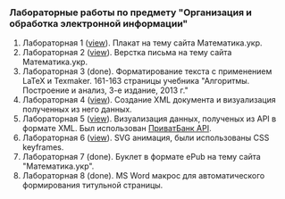 <h3>Лабораторные работы по предмету "Организация и обработка электронной информации"</h3>
<ol>
    <li>Лабораторная 1 (<a href="https://kambala3000.github.io/lab/lab1/" target="_blank">view</a>). Плакат на тему сайта Математика.укр.</li>
    <li>Лабораторная 2 (<a href="https://kambala3000.github.io/lab/lab2/" target="_blank">view</a>). Верстка письма на тему сайта Математика.укр.</li>
    <li>Лабораторная 3 (done). Форматирование текста с применением LaTeX и Texmaker. 161-163 страницы учебника "Алгоритмы. Построение и анализ, 3-е издание, 2013 г." </li>
    <li>Лабораторная 4 (<a href="https://kambala3000.github.io/lab/lab4/" target="_blank">view</a>). Создание XML документа и визуализация полученных из него данных. </li>
    <li>Лабораторная 5 (<a href="http://kambala3000.github.io/lab/lab5/" target="_blank">view</a>). Визуализация данных, полученых из API в формате XML. Был использован <a href="https://api.privatbank.ua/#p24/exchange" target="_blank">ПриватБанк API</a>.</li>
    <li>Лабораторная 6 (<a href="https://kambala3000.github.io/lab/lab6/" target="_blank">view</a>). SVG анимация, были использованы CSS keyframes.</li>
    <li>Лабораторная 7 (done). Буклет в формате ePub на тему сайта "Математика.укр".</li>
    <li>Лабораторная 8 (done). MS Word макрос для автоматического формирования титульной страницы.</li>
</ol>